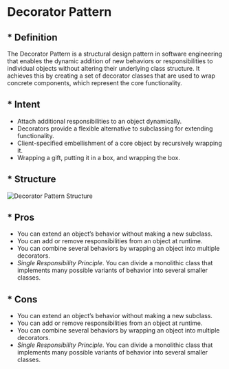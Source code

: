 # Decorator Pattern

## * Definition

The Decorator Pattern is a structural design pattern in software engineering that enables the dynamic addition of new behaviors or responsibilities to individual objects without altering their underlying class structure. It achieves this by creating a set of decorator classes that are used to wrap concrete components, which represent the core functionality.

## * Intent

- Attach additional responsibilities to an object dynamically. 
- Decorators provide a flexible alternative to subclassing for extending functionality.
- Client-specified embellishment of a core object by recursively wrapping it.
- Wrapping a gift, putting it in a box, and wrapping the box.

## * Structure

![Decorator Pattern Structure](https://gencmurat.com/decorator.svg)

## * Pros

-  You can extend an object’s behavior without making a new subclass.
-  You can add or remove responsibilities from an object at runtime.
-  You can combine several behaviors by wrapping an object into multiple decorators.
-  *Single Responsibility Principle*. You can divide a monolithic class that implements many possible variants of behavior into several smaller classes.

## * Cons

-  You can extend an object’s behavior without making a new subclass.
-  You can add or remove responsibilities from an object at runtime.
-  You can combine several behaviors by wrapping an object into multiple decorators.
-  *Single Responsibility Principle*. You can divide a monolithic class that implements many possible variants of behavior into several smaller classes.